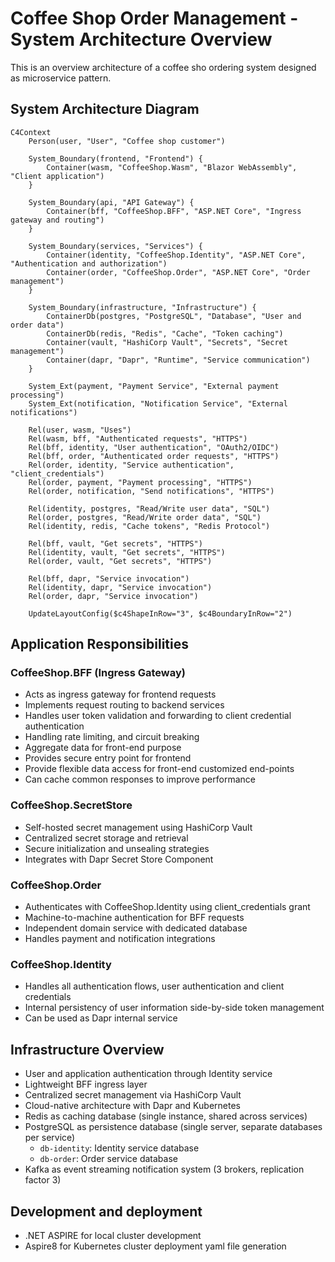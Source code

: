 # Coffee Shop Order Management - System Architecture Overview

This is an overview architecture of a coffee sho ordering system designed as microservice pattern.

## System Architecture Diagram

```mermaid
C4Context
    Person(user, "User", "Coffee shop customer")

    System_Boundary(frontend, "Frontend") {
        Container(wasm, "CoffeeShop.Wasm", "Blazor WebAssembly", "Client application")
    }

    System_Boundary(api, "API Gateway") {
        Container(bff, "CoffeeShop.BFF", "ASP.NET Core", "Ingress gateway and routing")
    }

    System_Boundary(services, "Services") {
        Container(identity, "CoffeeShop.Identity", "ASP.NET Core", "Authentication and authorization")
        Container(order, "CoffeeShop.Order", "ASP.NET Core", "Order management")
    }

    System_Boundary(infrastructure, "Infrastructure") {
        ContainerDb(postgres, "PostgreSQL", "Database", "User and order data")
        ContainerDb(redis, "Redis", "Cache", "Token caching")
        Container(vault, "HashiCorp Vault", "Secrets", "Secret management")
        Container(dapr, "Dapr", "Runtime", "Service communication")
    }

    System_Ext(payment, "Payment Service", "External payment processing")
    System_Ext(notification, "Notification Service", "External notifications")

    Rel(user, wasm, "Uses")
    Rel(wasm, bff, "Authenticated requests", "HTTPS")
    Rel(bff, identity, "User authentication", "OAuth2/OIDC")
    Rel(bff, order, "Authenticated order requests", "HTTPS")
    Rel(order, identity, "Service authentication", "client_credentials")
    Rel(order, payment, "Payment processing", "HTTPS")
    Rel(order, notification, "Send notifications", "HTTPS")

    Rel(identity, postgres, "Read/Write user data", "SQL")
    Rel(order, postgres, "Read/Write order data", "SQL")
    Rel(identity, redis, "Cache tokens", "Redis Protocol")

    Rel(bff, vault, "Get secrets", "HTTPS")
    Rel(identity, vault, "Get secrets", "HTTPS")
    Rel(order, vault, "Get secrets", "HTTPS")

    Rel(bff, dapr, "Service invocation")
    Rel(identity, dapr, "Service invocation")
    Rel(order, dapr, "Service invocation")

    UpdateLayoutConfig($c4ShapeInRow="3", $c4BoundaryInRow="2")
```

## Application Responsibilities

### CoffeeShop.BFF (Ingress Gateway)
- Acts as ingress gateway for frontend requests
- Implements request routing to backend services
- Handles user token validation and forwarding to client credential authentication
- Handling rate limiting, and circuit breaking
- Aggregate data for front-end purpose 
- Provides secure entry point for frontend
- Provide flexible data access for front-end customized end-points 
- Can cache common responses to improve performance

### CoffeeShop.SecretStore
- Self-hosted secret management using HashiCorp Vault
- Centralized secret storage and retrieval
- Secure initialization and unsealing strategies
- Integrates with Dapr Secret Store Component

### CoffeeShop.Order
- Authenticates with CoffeeShop.Identity using client_credentials grant
- Machine-to-machine authentication for BFF requests
- Independent domain service with dedicated database
- Handles payment and notification integrations

### CoffeeShop.Identity
- Handles all authentication flows, user authentication and client credentials
- Internal persistency of user information side-by-side token management
- Can be used as Dapr internal service 

## Infrastructure Overview
- User and application authentication through Identity service
- Lightweight BFF ingress layer
- Centralized secret management via HashiCorp Vault
- Cloud-native architecture with Dapr and Kubernetes
- Redis as caching database (single instance, shared across services)
- PostgreSQL as persistence database (single server, separate databases per service)
  - `db-identity`: Identity service database
  - `db-order`: Order service database
- Kafka as event streaming notification system (3 brokers, replication factor 3)

## Development and deployment
- .NET ASPIRE for local cluster development
- Aspire8 for Kubernetes cluster deployment yaml file generation 

